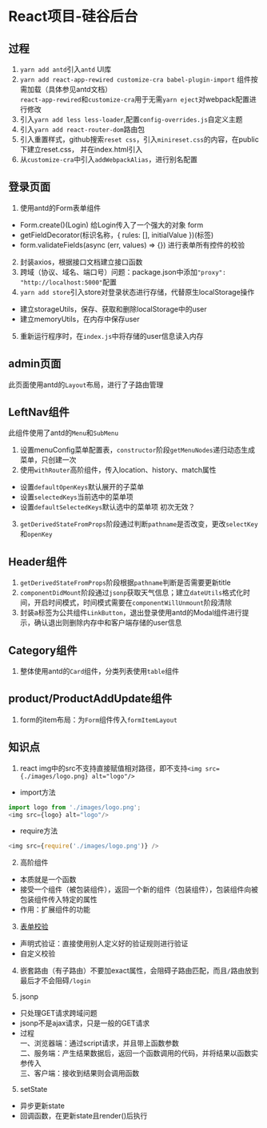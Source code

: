 # React项目-硅谷后台
## 过程
1. `yarn add antd`引入`antd` UI库
2. `yarn add react-app-rewired customize-cra babel-plugin-import` 组件按需加载（具体参见antd文档）  
  `react-app-rewired`和`customize-cra`用于无需`yarn eject`对webpack配置进行修改
3. 引入`yarn add less less-loader`,配置`config-overrides.js`自定义主题
4. 引入`yarn add react-router-dom`路由包
5. 引入重置样式，github搜索`reset css`，引入`minireset.css`的内容，在public下建立reset.css， 并在index.html引入
6. 从`customize-cra`中引入`addWebpackAlias`，进行别名配置

## 登录页面
1. 使用antd的Form表单组件
- Form.create()(Login) 给Login传入了一个强大的对象 form
- getFieldDecorator(标识名称，{ rules: [], initialValue })(标签)
- form.validateFields(async (err, values) => {}) 进行表单所有控件的校验
2. 封装axios，根据接口文档建立接口函数
3. 跨域（协议、域名、端口号）问题：package.json中添加`"proxy": "http://localhost:5000"`配置
4. `yarn add store`引入store对登录状态进行存储，代替原生localStorage操作
- 建立storageUtils，保存、获取和删除localStorage中的user
- 建立memoryUtils，在内存中保存user
5. 重新运行程序时，在`index.js`中将存储的user信息读入内存

## admin页面
此页面使用antd的`Layout`布局，进行了子路由管理

## LeftNav组件
此组件使用了antd的`Menu`和`SubMenu`
1. 设置menuConfig菜单配置表，`constructor`阶段`getMenuNodes`递归动态生成菜单，只创建一次
2. 使用`withRouter`高阶组件，传入location、history、match属性
- 设置`defaultOpenKeys`默认展开的子菜单
- 设置`selectedKeys`当前选中的菜单项
- 设置`defaultSelectedKeys`默认选中的菜单项 初次无效？
3. `getDerivedStateFromProps`阶段通过判断`pathname`是否改变，更改`selectKey`和`openKey`

## Header组件
1. `getDerivedStateFromProps`阶段根据`pathname`判断是否需要更新title
2. `componentDidMount`阶段通过`jsonp`获取天气信息；建立`dateUtils`格式化时间，开启时间模式，时间模式需要在`componentWillUnmount`阶段清除
3. 封装a标签为公共组件`LinkButton`，退出登录使用antd的Modal组件进行提示，确认退出则删除内存中和客户端存储的user信息 

## Category组件
1. 整体使用antd的`Card`组件，分类列表使用`table`组件

## product/ProductAddUpdate组件
1. form的item布局：为`Form`组件传入`formItemLayout`
## 知识点
1. react img中的src不支持直接赋值相对路径，即不支持`<img src={./images/logo.png} alt="logo"/>`
- import方法
```js
import logo from './images/logo.png';
<img src={logo} alt="logo"/>
```
- require方法
```js
<img src={require('./images/logo.png')} />
```
2. 高阶组件
- 本质就是一个函数
- 接受一个组件（被包装组件），返回一个新的组件（包装组件），包装组件向被包装组件传入特定的属性
- 作用：扩展组件的功能

3. [表单校验](https://ant.design/components/form-cn/#components-form-demo-normal-login)
- 声明式验证：直接使用别人定义好的验证规则进行验证
- 自定义校验

4. 嵌套路由（有子路由）不要加exact属性，会阻碍子路由匹配，而且`/`路由放到最后才不会阻碍`/login`

5. jsonp
- 只处理GET请求跨域问题
- jsonp不是ajax请求，只是一般的GET请求
- 过程  
一、浏览器端：通过script请求，并且带上函数参数  
二、服务端：产生结果数据后，返回一个函数调用的代码，并将结果以函数实参传入  
三、客户端：接收到结果则会调用函数

5. setState
- 异步更新state
- 回调函数，在更新state且render()后执行